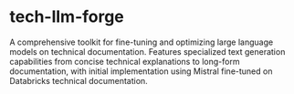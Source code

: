 # tech-llm-forge
A comprehensive toolkit for fine-tuning and optimizing large language models on technical documentation. Features specialized text generation capabilities from concise technical explanations to long-form documentation, with initial implementation using Mistral fine-tuned on Databricks technical documentation.
